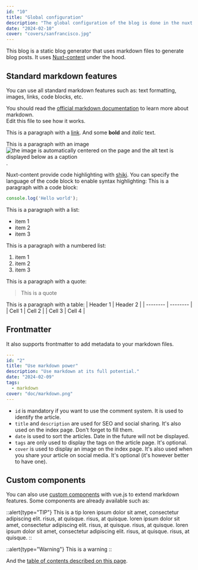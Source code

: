```yaml
---
id: "10"
title: "Global configuration"
description: "The global configuration of the blog is done in the nuxt.config.ts file."
date: "2024-02-10"
cover: "covers/sanfrancisco.jpg"
---
```


This blog is a static blog generator that uses markdown files to generate blog posts.
It uses [Nuxt-content](https://content.nuxt.com/) under the hood. 

## Standard markdown features
You can use all standard markdown features such as:
text formatting, images, links, code blocks, etc.

You should read the [official markdown documentation](https://www.markdownguide.org/) to learn more about markdown.   
Edit this file to see how it works.


This is a paragraph with a [link](https://www.google.com). And some **bold** and *italic* text.

This is a paragraph with an image ![the image is automatically centered on the page and the alt text is displayed below as a caption](/images/doc/image-eventuallycoding.jpg "title of the image you should add for accessibility").

Nuxt-content provide code highlighting with [shiki](https://github.com/shikijs/shiki). You can specify the language of the code block to enable syntax highlighting:
This is a paragraph with a code block:
```javascript
console.log('Hello world');
```

This is a paragraph with a list:
- item 1
- item 2
- item 3

This is a paragraph with a numbered list:
1. item 1
2. item 2
3. item 3

This is a paragraph with a quote:
> This is a quote

This is a paragraph with a table:
| Header 1 | Header 2 |
| -------- | -------- |
| Cell 1   | Cell 2   |
| Cell 3   | Cell 4   |

## Frontmatter
It also supports frontmatter to add metadata to your markdown files.

```yaml
---
id: "2"
title: "Use markdown power"
description: "Use markdown at its full potential."
date: "2024-02-09"
tags:
  - markdown
cover: "doc/markdown.png"
---
```

* `id` is mandatory if you want to use the comment system. It is used to identify the article.  
* `title` and `description` are used for SEO and social sharing. It's also used on the index page. Don't forget to fill them.
* `date` is used to sort the articles. Date in the future will not be displayed.
* `tags` are only used to display the tags on the article page. It's optional.
* `cover` is used to display an image on the index page. It's also used when you share your article on social media. It's optional (it's however better to have one). 

## Custom components
You can also use [custom components](https://content.nuxt.com/usage/markdown#vue-components) with vue.js to extend markdown features. Some components are already available such as:

::alert{type="TIP"}
This is a tip loren ipsum dolor sit amet, consectetur adipiscing elit. risus, at quisque. risus, at quisque. loren ipsum dolor sit amet, consectetur adipiscing elit. risus, at quisque. risus, at quisque. loren ipsum dolor sit amet, consectetur adipiscing elit. risus, at quisque. risus, at quisque.
::

::alert{type="Warning"}
This is a warning
::


And the [table of contents described on this page](/tableofcontent). 
